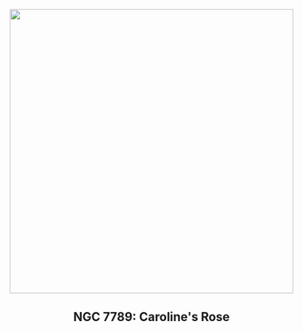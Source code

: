 
<p align="center"><img src="https://apod.nasa.gov/apod/image/2407/NGC7789_difusco1024c.jpg" width="500" height="500"></p>
<h2 align="center"> NGC 7789: Caroline's Rose </h2>
